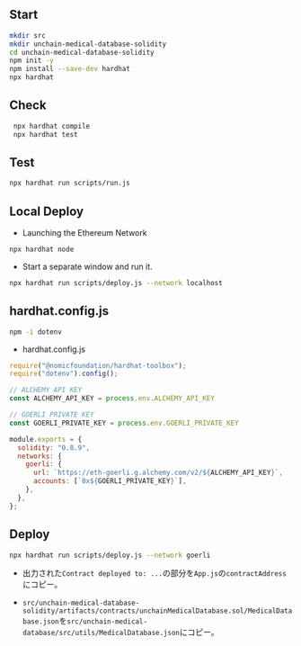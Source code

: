 ## Start

```sh
mkdir src
mkdir unchain-medical-database-solidity
cd unchain-medical-database-solidity
npm init -y
npm install --save-dev hardhat
npx hardhat
```

## Check

```sh
 npx hardhat compile
 npx hardhat test
 ```

## Test

```sh
npx hardhat run scripts/run.js
```

## Local Deploy

- Launching the Ethereum Network

```sh
npx hardhat node
```

- Start a separate window and run it.

```sh
npx hardhat run scripts/deploy.js --network localhost
```

## hardhat.config.js

```sh
npm -i dotenv
```

- hardhat.config.js

```js
require("@nomicfoundation/hardhat-toolbox");
require("dotenv").config();

// ALCHEMY API KEY
const ALCHEMY_API_KEY = process.env.ALCHEMY_API_KEY

// GOERLI PRIVATE KEY
const GOERLI_PRIVATE_KEY = process.env.GOERLI_PRIVATE_KEY

module.exports = {
  solidity: "0.8.9",
  networks: {
    goerli: {
      url: `https://eth-goerli.g.alchemy.com/v2/${ALCHEMY_API_KEY}`,
      accounts: [`0x${GOERLI_PRIVATE_KEY}`],
    },
  },
};
```

## Deploy

```sh
npx hardhat run scripts/deploy.js --network goerli
```

- 出力された`Contract deployed to: ...`の部分を`App.js`の`contractAddress`にコピー。

- `src/unchain-medical-database-solidity/artifacts/contracts/unchainMedicalDatabase.sol/MedicalDatabase.json`を`src/unchain-medical-database/src/utils/MedicalDatabase.json`にコピー。
